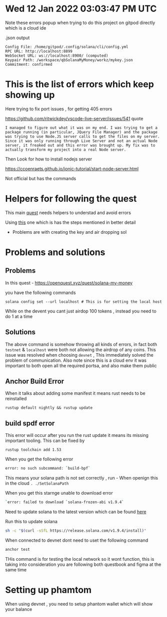 # Wed 12 Jan 2022 03:03:47 PM UTC

Note these errors popup when trying to do this project on gitpod directly which is a cloud ide

.json output 

```
Config File: /home/gitpod/.config/solana/cli/config.yml
RPC URL: http://localhost:8899 
WebSocket URL: ws://localhost:8900/ (computed)
Keypair Path: /workspace/qbSolanaMyMoney/workz/mykey.json 
Commitment: confirmed 
```

# This is the list of errors which keep showing up 

Here trying to fix port issues , for getting 405 errors 


https://github.com/ritwickdey/vscode-live-server/issues/541 
quote

```
I managed to figure out what it was on my end. I was trying to get a package running (in particular, JQuery File Manager) and the package was trying to use Node.JS server calls to get the files on my server. Since it was only running through Live Server and not an actual Node server, it freaked out and this error was brought up. My fix was to actually transform my project into a real Node server.
```

Then Look for how to install nodejs server 

https://ccoenraets.github.io/ionic-tutorial/start-node-server.html

Not official but has the commands

# Helpers for following the quest 

This main [quest](https://openquest.xyz/quest/solana-my-money) needs helpers to understad and avoid errors

Using [this](https://learn.figment.io/tutorials/generative-nfts-on-solana-with-candy-machine-v2-and-hashlips) one which is has the steps mentioned in better  detail
- Problems are with creating the key and air dropping sol 

# Problems and solutions 

## Problems 

In this quest - https://openquest.xyz/quest/solana-my-money 

you have the following commands 

``` 
solana config set --url localhost # This is for setting the local host 
```

While on the devent you cant just airdop 100 tokens , instead you need to do 1 at a time

## Solutions 

The above command is somehow throwing all kinds of errors, in fact both `testnet` & `localhost` were both not allowing the airdrop of any coins. This issue was resolved when choosing `devnet` , This immediately solved the problem of communication. Also note since this is a cloud env it was important to both open all the required portsa, and also make them public 

## Anchor Build Error 

When it talks about adding some manifest it means rust needs to be reinstalled 

```
rustup default nightly && rustup update
```

## build spdf error 

This error will occur after you run the rust update it means its missing important tooling. This can be fixed by 

```
rustup toolchain add 1.53
```

When you get the following error 

```bash
error: no such subcommand: `build-bpf`
```

This means your solana path is not set correctly , run - When openign this in the cloud 
`. ./SetSolanaPath`

When you get this starnge unable to download error 

```bash
`error: failed to download `solana-frozen-abi v1.9.4`
``` 
Need to update solana to the latest version which can be found [here](https://docs.solana.com/cli/install-solana-cli-tools)

Run this to update solana 

```bash
sh -c "$(curl -sSfL https://release.solana.com/v1.9.4/install)"
```

When connected to devnet dont need to uset the following command 

```bash
anchor test 
```
THis command is for testing the local network so it wont function, this is taking into consideration you are 
following both questbook and figma at the same time

# Setting up phamtom 

When using devnet , you need to setup phantom wallet which will show your balance

